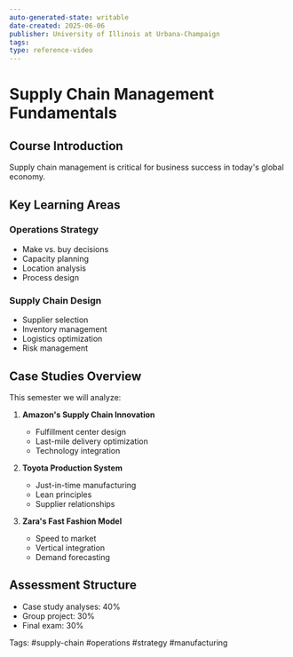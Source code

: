 ```yaml
---
auto-generated-state: writable
date-created: 2025-06-06
publisher: University of Illinois at Urbana-Champaign
tags: 
type: reference-video
---
```


# Supply Chain Management Fundamentals

## Course Introduction

Supply chain management is critical for business success in today's global economy.

## Key Learning Areas

### Operations Strategy

- Make vs. buy decisions
- Capacity planning
- Location analysis
- Process design

### Supply Chain Design

- Supplier selection
- Inventory management
- Logistics optimization
- Risk management

## Case Studies Overview

This semester we will analyze:

1. **Amazon's Supply Chain Innovation**
   - Fulfillment center design
   - Last-mile delivery optimization
   - Technology integration

2. **Toyota Production System**
   - Just-in-time manufacturing
   - Lean principles
   - Supplier relationships

3. **Zara's Fast Fashion Model**
   - Speed to market
   - Vertical integration
   - Demand forecasting

## Assessment Structure

- Case study analyses: 40%
- Group project: 30%
- Final exam: 30%

Tags: #supply-chain #operations #strategy #manufacturing
